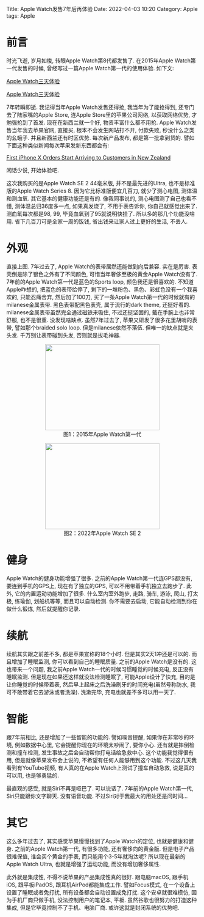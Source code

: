 Title: Apple Watch发售7年后再体验
Date: 2022-04-03 10:20
Category: Apple
tags: Apple

# 前言

时光飞逝, 岁月如梭, 转眼Apple Watch第8代都发售了. 在2015年Apple Watch第一代发售的时候, 曾经写过一篇Apple Watch第一代的使用体验. 如下文:

[Apple Watch三天体验](https://hezongjian.com/apple-watchsan-tian-ti-yan.html)

[Apple Watch三天体验]({filename}2015-04-27-10991.md)


7年转瞬即逝. 我记得当年Apple Watch发售还得抢, 我当年为了能抢得到, 还专门去了陆家嘴的Apple Store, 连Apple Store里的苹果公司网络, 以获取网络优势, 才勉强抢到了首发. 现在在新西兰就一个好, 物资丰富什么都不用抢. Apple Watch发售当年我去苹果官网, 直接买, 根本不会发生网站打不开, 付款失败, 秒没什么之类的幺蛾子. 并且新西兰还有时区优势. 每次新产品发布, 都是第一批拿到货的. 譬如下面这种类似新闻每次苹果发新东西都会有:

[First iPhone X Orders Start Arriving to Customers in New Zealand
](https://www.macrumors.com/2017/11/02/iphone-x-orders-arriving-in-new-zealand/)

闲话少说, 开始体验吧.

这次我购买的是Apple Watch SE 2 44毫米版, 并不是最先进的Ultra, 也不是标准版的Apple Watch Series 8. 因为它比标准版便宜几百刀, 就少了测心电图, 测体温和测血氧. 其它基本的健康功能还是有的. 像我同事说的, 测心电图测了自己也看不懂, 测体温总归36度多一点, 如果真发烧了, 不用手表告诉你, 你自己就感觉出来了. 测血氧每次都是98, 99, 毕竟血氧到了95就说明快挂了. 所以多的那几个功能没啥用. 省下几百刀可是全家一周的饭钱, 省出钱来让家人过上更好的生活, 不丢人.

# 外观

直接上图. 7年过去了, Apple Watch的表带居然还能做到向后兼容. 实在是厉害. 表壳倒是除了银色之外有了不同颜色, 可惜当年奢侈至极的黄金Apple Watch没有了. 7年前的Apple Watch第一代是蓝色的Sports loop, 颜色我还是很喜欢的. 不知道Apple咋想的, 把蓝色的表带给停了, 剩下的一堆粉色、黑色、彩虹色没有一个我喜欢的, 只能忍痛舍弃, 然后加了100刀, 买了一条Apple Watch第一代的时候就有的milanese金属表带. 黑色表带配黑色表壳, 属于流行的dark theme, 还挺好看的. milanese金属表带虽然完全通过磁铁来吸住, 不过还挺坚固的, 戴在手腕上也非常舒服, 也不是很重. 没发现啥缺点. 虽然7年过去了, 苹果又研发了很多花里胡哨的表带, 譬如那个braided solo loop. 但是milanese依然不落伍. 但唯一的缺点就是夹头发. 千万别让表带碰到头发, 否则就是拔毛神器. 

<p style="text-align: center;">
  <a href="/uploads/2015/04/2015-04-24-132847.jpg"><img class="aligncenter size-medium wp-image-10992" src="/uploads/2015/04/2015-04-24-132847-300x225.jpg" width="300" height="225"  /></a><br /> 图1：2015年Apple Watch第一代
</p>

<p style="text-align: center;">
  <a href="/uploads/2022/apple_watch_se_2.jpg"><img class="aligncenter size-medium wp-image-10992" src="/uploads/2022/apple_watch_se_2.jpg" width="300" height="225" /></a><br /> 图2：2022年Apple Watch SE 2
</p>

# 健身

 Apple Watch的健身功能增强了很多. 之前的Apple Watch第一代连GPS都没有, 要连到手机的GPS上, 现在有了独立的GPS, 可以不用带着手机独立去跑步了. 此外, 它的内置运动功能增加了很多. 什么室内室外跑步, 走路, 骑车, 游泳, 爬山, 打太极, 练瑜伽, 划船机等等, 而且可以自动检测. 你不需要去启动, 它能自动检测到你在做什么锻炼, 然后就提醒你记录. 

# 续航

续航其实跟之前差不多, 都是苹果宣称的18个小时. 但是其实2天1冲还是可以的. 而且增加了睡眠监测, 你可以看到自己的睡眠质量. 之前的Apple Watch是没有的. 这也带来一个问题, 我之前Apple Watch一代的时候习惯睡觉的时候充电, 反正没有睡眠监测. 但是现在如果还这样就没法检测睡眠了, 可能Apple设计了快充, 目的是让你睡觉的时候带着表, 然后早上起床之后洗澡刷牙的时间充电(虽然号称防水, 我可不敢带着它去游泳或者洗澡). 洗漱完毕, 充电也就差不多可以用一天了.

# 智能

跟7年前相比, 还是增加了一些智能的功能的. 譬如噪音提醒, 如果你在非常吵的环境, 例如数据中心里, 它会提醒你现在的环境太吵闹了, 要你小心. 还有就是摔倒检测和撞车检测, 发生事故之后会自动帮你打电话给急救中心. 这个功能我觉得很有用, 但是就像苹果发布会上说的, 不希望有任何人能够用到这个功能. 不过这几天我看到有YouTube视频, 有人真的在Apple Watch上测试了撞车自动急救, 说是真的可以用, 也是够勇猛的.

最直观的感受, 就是Siri不再是哑巴了. 可以说话了. 7年前的Apple Watch第一代, Siri只能跟你文字聊天. 没有语音功能. 不过Siri对于我最大的用处还是问时间... 

# 其它

这么多年过去了, 其实感觉苹果慢慢找到了Apple Watch的定位, 也就是健康和健身. 之前的Apple Watch第一代, 有很多功能, 还有奢侈向的黄金版. 但是电子产品很难保值, 谁会买个黄金的手表, 而只能用个3-5年就淘汰呢? 所以现在最新的Apple Watch Ultra, 也就是增强了运动功能, 而没有增加奢侈属性.

此外就是集成性, 不得不说苹果的产品集成性真的很好. 跟电脑macOS, 跟手机iOS, 跟平板iPadOS, 跟耳机AirPod都能集成工作. 譬如Focus模式, 在一个设备上设置了睡眠或者免打扰, 所有设备都会自动设置成免打扰. 这个安卓就很难模仿, 因为手机厂商只做手机, 没法控制用户的笔记本, 平板. 虽然谷歌也很努力的打造这种集成, 但是它毕竟控制不了手机、电脑厂商. 或许这就是封闭系统的优势吧. 
